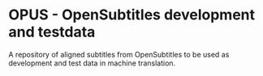 
# OPUS - OpenSubtitles development and testdata

A repository of aligned subtitles from OpenSubtitles to be used as development and test data in machine translation.
